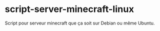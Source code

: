 # script-server-minecraft-linux
Script pour serveur minecraft que ça soit sur Debian ou même Ubuntu.
